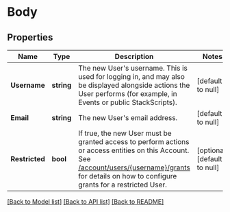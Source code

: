 # Body

## Properties
Name | Type | Description | Notes
------------ | ------------- | ------------- | -------------
**Username** | **string** | The new User&#x27;s username. This is used for logging in, and may also be displayed alongside actions the User performs (for example, in Events or public StackScripts).  | [default to null]
**Email** | **string** | The new User&#x27;s email address.  | [default to null]
**Restricted** | **bool** | If true, the new User must be granted access to perform actions or access entities on this Account. See [/account/users/{username}/grants](/#operation/getUserGrants) for details on how to configure grants for a restricted User.  | [optional] [default to null]

[[Back to Model list]](../README.md#documentation-for-models) [[Back to API list]](../README.md#documentation-for-api-endpoints) [[Back to README]](../README.md)

